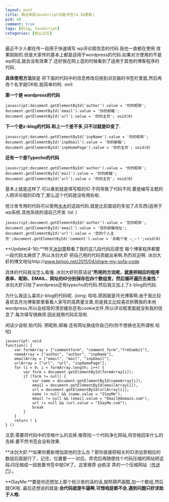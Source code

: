 ```yaml
--- 
layout: post
title: 咱也来段JavaScript功能书签(4.16更新)
pid: 48
comment: true
tags: [Blog, JavaScript]
categories: [他山之石]
---
```

最近不少人都在传一段用于快速填写 wp评论框信息的代码.我也一直都在使用 效果刚刚的.但是大家传的基本上都是适用于wordpress的代码.如果对方使用的不是wp的话,就会没有效果了.还好我在网上逛的时候看到了适用于其他的博客程序的代码.

**具体使用方法**就是 将下面的代码中的信息修改后拖到浏览器的书签栏里面,然后再改个名字就OK啦.挺简单的哟. :evil: 

**第一个是 wordpress的代码**

	javascript:document.getElementById('author').value = '你的昵称'; document.getElementById('email').value = '你的邮箱'; document.getElementById('url').value = '你的主页'; void(0)

**下一个是z-blog的代码.和上一个差不多,只不过就是ID变了.**

	javascript:document.getElementById('inpName').value = '你的昵称'; document.getElementById('inpEmail').value = '你的邮箱'; document.getElementById('inpHomePage').value = '你的主页'; void(0) 

**还有一个是Typecho的代码**

	javascript:document.getElementById('author').value = '你的昵称'; document.getElementById('mail').value = '你的邮箱'; document.getElementById('url').value = '你的主页'; void(0)

基本上就是这样了.可以看到就是填写框的ID 不同导致了代码不同.要是编写主题的人把评论框的ID改了,那么这个代码就没有用处啦.

抢沙发专用的代码可以使用[木木](http://immmmm.com/)的这段代码.就是比前面说的多加了点东西(适用于wp系统.其他系统的请自己开发 :lol: )

	javascript:document.getElementById('author').value = '您的昵称'; document.getElementById('email').value = '您的邮箱地址'; document.getElementById('url').value = '您的个人主页';document.getElementById('comment').value = '杀勒个发 —_—！';void(0)

**Update(4-16):**昨天[冰剑](http://www.binjoo.net)童鞋看了我的这几段代码后感觉 每个博客程序都要一段代码太麻烦了.所以冰剑大虾 把自己用的代码贡献出来啊.热烈欢迎啊. 冰剑大虾的博文地址http://www.binjoo.net/2011/04/share-my-sofa-code

具体的代码我没怎么看懂. 冰剑大虾的原话说"**所用的方法呢，就是把相应的程序表单、昵称、EMAIL、网址的ID分别保存在四个数组里，然后循环遍历去查找.**" 冰剑大虾只给了wordpress还有typecho的代码.然后我又加上了z-blog的代码.

为什么我这么喜欢z-blog的代码呢. :jiong: 哈哈.原因就是月光博客啊.由于我比较喜欢去月光博客那里看看人家写的高质量文章,但是我又比较喜欢折腾我的本地wordpress.所以会经常的清空缓存还有cookie文件.所以评论框里面就没有我的信息了.每次填写很麻烦.因此就用代码实现啦.

闲话少说啦.贴代码. 把昵称,邮箱 还有网址换成你自己的(你不想换也无所谓啦.哈哈)

	javascript: void
	function() {
		var formArray = ["commentform", "comment_form","frmSumbit"],
		nameArray = ["author", "author", "inpName"],
		emailArray = ["email", "mail", "inpEmail"],
		urlArray = ["url", "url", "inpHomePage"];
		for (i = 0; i < formArray.length; i++) {
			var form = document.getElementById(formArray[i]);
			if (form != null) {
				var name = document.getElementById(nameArray[i]),
				email = document.getElementById(emailArray[i]),
				url = document.getElementById(urlArray[i]);
				name != null && (name.value = "ISayMe"),
				email != null && (email.value = "Email@domain.com"),
				url != null && (url.value = "ISayMe.com");
				break
			}
		}
		return ! 1
	} ()
注意:需要将代码中的空格什么的去掉.推荐找一个代码净化网站,将空格回车什么的去掉.要不然书签会没有效果.

**冰剑大虾:**如果你要新增加其他的怎么办？那你直接把相关的ID添加至相应的数组后面就行了，记住，位置要一一对应。弄完后再随便找个代码压缩的网站把这段JS压缩成一段放置书签中就OK了。这里推荐 @疯淫 弄的一个压缩网站（[传送门](http://scriptcode.info/?hl=zh-CN)）。

**ISayMe:**要是你还想加上那个抢沙发的话的话,就照葫芦画瓢,加一个数组,然后就OK啦.
最后还想说的就是:**会代码就是牛逼啊.可惜咱屁都不会.遇到问题只好求助于人啦.**
